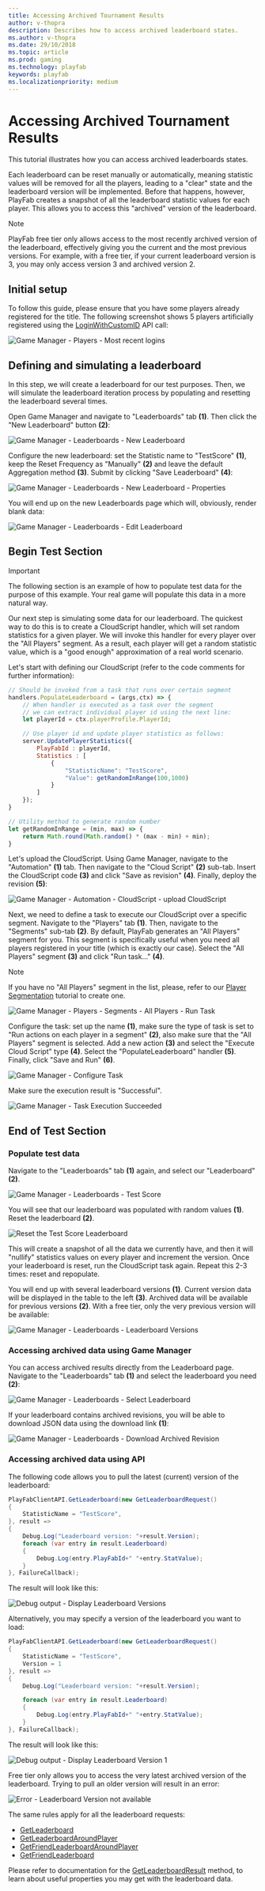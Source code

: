 ```yaml
---
title: Accessing Archived Tournament Results
author: v-thopra
description: Describes how to access archived leaderboard states.
ms.author: v-thopra
ms.date: 29/10/2018
ms.topic: article
ms.prod: gaming
ms.technology: playfab
keywords: playfab
ms.localizationpriority: medium
---
```


# Accessing Archived Tournament Results

This tutorial illustrates how you can access archived leaderboards states.

Each leaderboard can be reset manually or automatically, meaning statistic values will be removed for all the players, leading to a "clear" state and the leaderboard version will be implemented. Before that happens, however, PlayFab creates a snapshot of all the leaderboard statistic values for each player. This allows you to access this "archived" version of the leaderboard.

> [!NOTE]
> PlayFab free tier only allows access to the most recently archived version of the leaderboard, effectively giving you the current and the most previous versions. For example, with a free tier, if your current leaderboard version is 3, you may only access version 3 and archived version 2.

## Initial setup

To follow this guide, please ensure that you have some players already registered for the title. The following screenshot shows 5 players artificially registered using the [LoginWithCustomID](https://api.playfab.com/documentation/Client/method/LoginWithCustomID) API call:

![Game Manager - Players - Most recent logins](media/tutorials/game-manager-players-most-recent-logins.png)  

## Defining and simulating a leaderboard

In this step, we will create a leaderboard for our test purposes. Then, we will simulate the leaderboard iteration process by populating and resetting the leaderboard several times.

Open Game Manager and navigate to "Leaderboards" tab **(1)**. Then click the "New Leaderboard" button **(2)**:

![Game Manager - Leaderboards - New Leaderboard](media/tutorials/game-manager-leaderboards-new-leaderboard.png)  

Configure the new leaderboard: set the Statistic name to "TestScore" **(1)**, keep the Reset Frequency as "Manually" **(2)** and leave the default Aggregation method **(3)**. Submit by clicking "Save Leaderboard" **(4)**:

![Game Manager - Leaderboards - New Leaderboard - Properties](media/tutorials/game-manager-leaderboards-new-leaderboard-properties.png)  

You will end up on the new Leaderboards page which will, obviously, render blank data:

![Game Manager - Leaderboards - Edit Leaderboard](media/tutorials/game-manager-leaderboards-edit-leaderboard.png)  

## Begin Test Section

> [!IMPORTANT]
> The following section is an example of how to populate test data for the purpose of this example. Your real game will populate this data in a more natural way.

Our next step is simulating some data for our leaderboard. The quickest way to do this is to create a CloudScript handler, which will set random statistics for a given player. We will invoke this handler for every player over the "All Players" segment. As a result, each player will get a random statistic value, which is a "good enough" approximation of a real world scenario.

Let's start with defining our CloudScript (refer to the code comments for further information):

```javascript
// Should be invoked from a task that runs over certain segment
handlers.PopulateLeaderboard = (args,ctx) => {
    // When handler is executed as a task over the segment
    // we can extract individual player id using the next line:
    let playerId = ctx.playerProfile.PlayerId;

    // Use player id and update player statistics as follows:
    server.UpdatePlayerStatistics({
        PlayFabId : playerId,
        Statistics : [
            {
                "StatisticName": "TestScore",
                "Value": getRandomInRange(100,1000)
            }
        ]
    });
}

// Utility method to generate random number
let getRandomInRange = (min, max) => {
    return Math.round(Math.random() * (max - min) + min);
}
```

Let's upload the CloudScript. Using Game Manager, navigate to the "Automation" **(1)** tab. Then navigate to the "Cloud Script" **(2)** sub-tab. Insert the CloudScript code **(3)** and click "Save as revision" **(4)**. Finally, deploy the revision **(5)**:

![Game Manager - Automation - CloudScript - upload CloudScript](media/tutorials/game-manager-automation-cloudscript-upload-cloudscript.png)  

Next, we need to define a task to execute our CloudScript over a specific segment. Navigate to the "Players" tab **(1)**. Then, navigate to the "Segments" sub-tab **(2)**. By default, PlayFab generates an "All Players" segment for you. This segment is specifically useful when you need all players registered in your title (which is exactly our case). Select the "All Players" segment **(3)** and click "Run task..." **(4)**.

> [!NOTE]
> If you have no "All Players" segment in the list, please, refer to our [Player Segmentation](../../analytics/segmentation/player-segmentation.md) tutorial to create one.

![Game Manager - Players - Segments - All Players - Run Task](media/tutorials/game-manager-players-segments-all-players-run-task.png)  

Configure the task: set up the name **(1)**, make sure the type of task is set to "Run actions on each player in a segment" **(2)**, also make sure that the "All Players" segment is selected. Add a new action **(3)** and select the "Execute Cloud Script" type **(4)**. Select the "PopulateLeaderboard" handler **(5)**. Finally, click "Save and Run" **(6)**.

![Game Manager - Configure Task](media/tutorials/game-manager-configure-task.png)  

Make sure the execution result is "Successful".

![Game Manager - Task Execution Succeeded](media/tutorials/game-manager-task-execution-succeeded.png)  

## End of Test Section

### Populate test data

Navigate to the "Leaderboards" tab **(1)** again, and select our "Leaderboard" **(2)**.

![Game Manager - Leaderboards - Test Score](media/tutorials/game-manager-leaderboards-test-score.png)  

You will see that our leaderboard was populated with random values **(1)**. Reset the leaderboard **(2)**.

![Reset the Test Score Leaderboard](media/tutorials/reset-the-test-score-leaderboard.png)  

This will create a snapshot of all the data we currently have, and then it will "nullify" statistics values on every player and increment the version. Once your leaderboard is reset, run the CloudScript task again. Repeat this 2-3 times: reset and repopulate.

You will end up with several leaderboard versions **(1)**. Current version data will be displayed in the table to the left **(3)**. Archived data will be available for previous versions **(2)**. With a free tier, only the very previous version will be available:

![Game Manager - Leaderboards - Leaderboard Versions](media/tutorials/game-manager-leaderboards-leaderboard-versions.png)  

### Accessing archived data using Game Manager

You can access archived results directly from the Leaderboard page. Navigate to the "Leaderboards" tab **(1)** and select the leaderboard you need **(2)**:

![Game Manager - Leaderboards - Select Leaderboard](media/tutorials/game-manager-leaderboards-select-leaderboard.png)  

If your leaderboard contains archived revisions, you will be able to download JSON data using the download link **(1)**:

![Game Manager - Leaderboards - Download Archived Revision](media/tutorials/game-manager-leaderboards-download-archived-revision.png)  

### Accessing archived data using API

The following code allows you to pull the latest (current) version of the leaderboard:

```csharp
PlayFabClientAPI.GetLeaderboard(new GetLeaderboardRequest()
{
    StatisticName = "TestScore",
}, result =>
{
    Debug.Log("Leaderboard version: "+result.Version);
    foreach (var entry in result.Leaderboard)
    {
        Debug.Log(entry.PlayFabId+" "+entry.StatValue);
    }
}, FailureCallback);
```

The result will look like this:

![Debug output - Display Leaderboard Versions](media/tutorials/debug-output-display-leaderboard-versions.png)  

Alternatively, you may specify a version of the leaderboard you want to load:

```csharp
PlayFabClientAPI.GetLeaderboard(new GetLeaderboardRequest()
{
    StatisticName = "TestScore",
    Version = 1
}, result =>
{
    Debug.Log("Leaderboard version: "+result.Version);

    foreach (var entry in result.Leaderboard)
    {
        Debug.Log(entry.PlayFabId+" "+entry.StatValue);
    }
}, FailureCallback);
```

The result will look like this:

![Debug output - Display Leaderboard Version 1](media/tutorials/debug-output-display-leaderboard-version-1.png)  

Free tier only allows you to access the very latest archived version of the leaderboard. Trying to pull an older version will result in an error:

![Error - Leaderboard Version not available](media/tutorials/error-leaderboard-version-not-available.png)  

The same rules apply for all the leaderboard requests:

- [GetLeaderboard](https://api.playfab.com/documentation/client/method/GetLeaderboard)
- [GetLeaderboardAroundPlayer](https://api.playfab.com/documentation/client/method/GetLeaderboardAroundPlayer)
- [GetFriendLeaderboardAroundPlayer](https://api.playfab.com/documentation/client/method/GetFriendLeaderboardAroundPlayer)
- [GetFriendLeaderboard](https://api.playfab.com/documentation/client/method/GetFriendLeaderboard)

Please refer to documentation for the [GetLeaderboardResult](https://api.playfab.com/documentation/client/datatype/PlayFab.client.Models/PlayFab.client.Models.GetLeaderboardResult) method, to learn about useful properties you may get with the leaderboard data.
